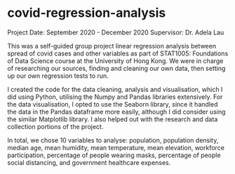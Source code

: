 # covid-regression-analysis
Project Date: September 2020 - December 2020
Supervisor: Dr. Adela Lau

This was a self-guided group project linear regression analysis between spread of covid cases and other variables as part of STAT1005: Foundations of Data Science course at the University of Hong Kong. We were in charge of researching our sources, finding and cleaning our own data, then setting up our own regression tests to run. 

I created the code for the data cleaning, analysis and visualisation, which I did using Python, utilising the Numpy and Pandas libraries extensively. For the data visualisation, I opted to use the Seaborn library, since it handled the data in the Pandas dataframe more easily, although I did consider using the similar Matplotlib library. I also helped out with the research and data collection portions of the project. 

In total, we chose 10 variables to analyse: population, population density, median age, mean humidity, mean temperature, mean elevation, workforce participation, percentage of people wearing masks, percentage of people social distancing, and government healthcare expenses. 
